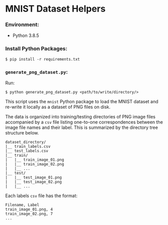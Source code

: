# MNIST Dataset Helpers

### Environment:

- Python 3.8.5

### Install Python Packages:

```
$ pip install -r requirements.txt
```

### `generate_png_dataset.py`:

Run:

```
$ python generate_png_dataset.py <path/to/write/directory/>
```

This script uses the `mnist` Python package to load the MNIST dataset and re-write it locally as a dataset of PNG files on disk.

The data is organized into training/testing directories of PNG image files accompanied by a `csv` file listing one-to-one correspondences between the image file names and their label. This is summarized by the directory tree structure below.

```
dataset_directory/
|__ train_labels.csv
|__ test_labels.csv
|__ train/
|   |__ train_image_01.png
|   |__ train_image_02.png
|   |__ ...
|__ test/
|   |__ test_image_01.png
|   |__ test_image_02.png
|   |__ ...   
```

Each labels `csv` file has the format:

```
Filename, Label
train_image_01.png, 4
train_image_02.png, 7
...
```
